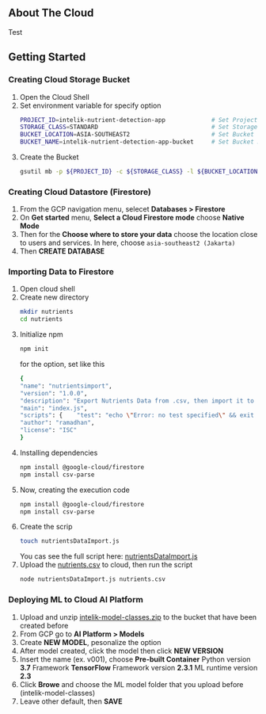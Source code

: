 <!-- ABOUT THE PROJECT -->
## About The Cloud
Test

<!-- GETTING STARTED -->
## Getting Started

### Creating Cloud Storage Bucket
1. Open the Cloud Shell
2. Set environment variable for specify option
   ```sh
   PROJECT_ID=intelik-nutrient-detection-app             # Set Project ID
   STORAGE_CLASS=STANDARD                                # Set Storage Class
   BUCKET_LOCATION=ASIA-SOUTHEAST2                       # Set Bucket Location
   BUCKET_NAME=intelik-nutrient-detection-app-bucket     # Set Bucket Name
   ```
3. Create the Bucket
   ```sh
   gsutil mb -p ${PROJECT_ID} -c ${STORAGE_CLASS} -l ${BUCKET_LOCATION} -b on gs://${BUCKET_NAME}
   ```

### Creating Cloud Datastore (Firestore)
1. From the GCP navigation menu, selecet **Databases > Firestore**
2. On **Get started** menu, **Select a Cloud Firestore mode** choose **Native Mode**
3. Then for the **Choose where to store your data** choose the location close to users and services. In here, choose `asia-southeast2 (Jakarta)`
4. Then **CREATE DATABASE**

### Importing Data to Firestore
1. Open cloud shell
2. Create new directory
   ```sh
   mkdir nutrients
   cd nutrients
   ```
3. Initialize npm
   ```sh
   npm init
   ```
   for the option, set like this
   ```sh
   {  
   "name": "nutrientsimport",  
   "version": "1.0.0",  
   "description": "Export Nutrients Data from .csv, then import it to Firestore",  
   "main": "index.js",  
   "scripts": {    "test": "echo \"Error: no test specified\" && exit 1"  },  
   "author": "ramadhan",  
   "license": "ISC"
   }
   ```
4. Installing dependencies
   ```sh
   npm install @google-cloud/firestore
   npm install csv-parse
   ```
5. Now, creating the execution code
   ```sh
   npm install @google-cloud/firestore
   npm install csv-parse
   ```
6. Create the scrip
   ```sh
   touch nutrientsDataImport.js
   ```
   You cas see the full script here: [nutrientsDataImport.js](nutrientsDataImport.js)
7. Upload the [nutrients.csv](nutrients.csv) to cloud, then run the script
   ```sh
   node nutrientsDataImport.js nutrients.csv
   ```

### Deploying ML to Cloud AI Platform
1. Upload  and unzip [intelik-model-classes.zip](../ML/intelik-model-classes.zip) to the bucket that have been created before
2. From GCP go to **AI Platform > Models**
3. Create **NEW MODEL**, pesonalize the option
4. After model created, click the model then click **NEW VERSION**
5. Insert the name (ex. v001), choose **Pre-built Container**
   Python version **3.7**
   Framework **TensorFlow**
   Framework version **2.3.1**
   ML runtime version **2.3**
6. Click **Browe** and choose the ML model folder that you upload before (intelik-model-classes)
7. Leave other default, then **SAVE**